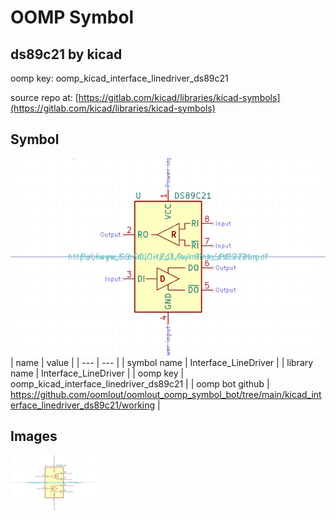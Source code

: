 # OOMP Symbol  
## ds89c21  by kicad  
  
oomp key: oomp_kicad_interface_linedriver_ds89c21  
  
source repo at: [https://gitlab.com/kicad/libraries/kicad-symbols](https://gitlab.com/kicad/libraries/kicad-symbols)  
## Symbol  
  
[![working.png](working_600.png)](working.png)  
| name | value | 
| --- | --- | 
| symbol name | Interface_LineDriver | 
| library name | Interface_LineDriver | 
| oomp key | oomp_kicad_interface_linedriver_ds89c21 | 
| oomp bot github | https://github.com/oomlout/oomlout_oomp_symbol_bot/tree/main/kicad_interface_linedriver_ds89c21/working | 
## Images  
  
[![working.png](working_140.png)](working.png)  
